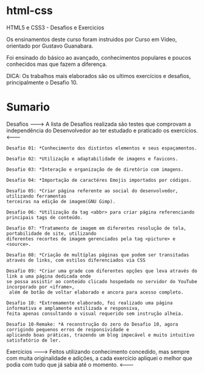 # html-css
 HTML5 e CSS3 - Desafios e Exercicios

 Os ensinamentos deste curso foram instruidos por Curso em Vídeo,
 orientado por Gustavo Guanabara.

 Foi ensinado do básico ao avançado, conhecimentos populares e poucos conhecidos mas que fazem a diferença.

 DICA: Os trabalhos mais elaborados são os ultimos exercícios e desafios, principalmente o Desafio 10.

# Sumario

Desafios
    ---> A lista de Desafios realizada são testes que comprovam a independência do Desenvolvedor ao ter estudado e praticado os exercícios. <---

    Desafio 01: *Conhecimento dos distintos elementos e seus espaçamentos.
    
    Desafio 02: *Utilização e adaptabilidade de imagens e favicons.

    Desafio 03: *Interação e organização de de diretório com imagens.

    Desafio 04: *Importação de caractéres Emojis importados por códigos.

    Desafio 05: *Criar página referente ao social do desenvolvedor, utilizando ferramentas 
    terceiras na edição de imagem(GNU Gimp).

    Desafio 06: *Utilização da tag <abbr> para criar página referenciando principais tags de conteúdo.

    Desafio 07: *Tratamento de imagem em diferentes resolução de tela, portabilidade de site, utilizando 
    diferentes recortes de imagem gerenciados pela tag <picture> e <source>.

    Desafio 08: *Criação de multíplas páginas que podem ser transitadas através de links, com estilos diferenciados via CSS

    Desafio 09: *Criar uma grade com diferentes opções que leva através do link a uma página dedicada onde 
    se possa assistir ao conteúdo clicado hospedado no servidor do YouTube incorporado por <iframe>,
     além de botão de voltar elaborado e ancora para acesso completo.

    Desafio 10: *Extremamente elaborado, foi realizado uma página informativa e amplamente estilizada e responsiva,
    feita apenas consultando o visual requerido sem instrução alheia.

    Desafio 10-Remake: *A reconstrução do zero do Desafio 10, agora corrigindo pequenos erros de responsividade e 
    aplicando boas práticas, trazendo um blog impecável e muito intuitivo satisfatório de ler.

Exercícios
    ---> Feitos utilizando conhecimento concedido, mas sempre com muita originalidade e adições, a cada exercício apliquei o melhor que podia com tudo que já sabia até o momento. <---